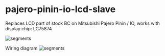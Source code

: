 # pajero-pinin-io-lcd-slave
Replaces LCD part of stock BC on Mitsubishi Pajero Pinin / IO, works with display chip: LC75874

![segments](https://github.com/angrycoding/pajero-pinin-io-lcd-slave/blob/master/all_segments.jpg)

Wiring diagram
![segments](https://github.com/angrycoding/pajero-pinin-io-lcd-slave/blob/master/circuit.png)

